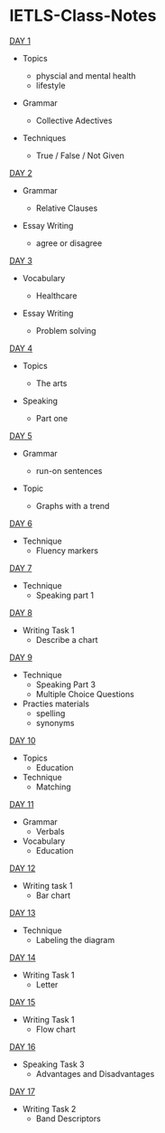 # IETLS-Class-Notes

[DAY 1](https://github.com/lightencc/IETLS-Class-Notes/blob/master/0831%20DAY%201.md)

* Topics
  * physcial and mental health
  * lifestyle

* Grammar
  * Collective Adectives

* Techniques
  * True / False / Not Given

[DAY 2](https://github.com/lightencc/IETLS-Class-Notes/blob/master/0901%20DAY%202.md)

* Grammar
  * Relative Clauses

* Essay Writing
  * agree or disagree

[DAY 3](https://github.com/lightencc/IETLS-Class-Notes/blob/master/0902%20DAY%203.md)

* Vocabulary
  * Healthcare

* Essay Writing
  * Problem solving

[DAY 4](https://github.com/lightencc/IETLS-Class-Notes/blob/master/0903%20DAY%204.md)

* Topics
  * The arts

* Speaking
  * Part one

[DAY 5](https://github.com/lightencc/IETLS-Class-Notes/blob/master/0904%20DAY%205.md)

* Grammar
  * run-on sentences

* Topic 
  * Graphs with a trend
  
[DAY 6](https://github.com/lightencc/IETLS-Class-Notes/blob/master/0908%20DAY%206.md)

* Technique
  * Fluency markers

[DAY 7](https://github.com/lightencc/IETLS-Class-Notes/blob/master/0909%20DAY%207.md)

* Technique 
  * Speaking part 1
 
[DAY 8](https://github.com/lightencc/IETLS-Class-Notes/blob/master/0910%20DAY%208.md)

* Writing Task 1
  * Describe a chart
 
[DAY 9](https://github.com/lightencc/IETLS-Class-Notes/blob/master/0911%20DAY%209.md)

* Technique
  * Speaking Part 3
  * Multiple Choice Questions
* Practies materials
  * spelling
  * synonyms
  
[DAY 10](https://github.com/lightencc/IETLS-Class-Notes/blob/master/0914%20DAY%2010.md)

* Topics
  * Education
* Technique
  * Matching
  
[DAY 11](https://github.com/lightencc/IETLS-Class-Notes/blob/master/0915%20DAY%2011.md)

* Grammar 
  * Verbals
* Vocabulary
  * Education
  
[DAY 12](https://github.com/lightencc/IETLS-Class-Notes/blob/master/0916%20DAY%2012.md)

* Writing task 1
  * Bar chart
  
[DAY 13](https://github.com/lightencc/IETLS-Class-Notes/blob/master/0917%20DAY%2013.md)

* Technique
  * Labeling the diagram
  
[DAY 14](https://github.com/lightencc/IETLS-Class-Notes/blob/master/0918%20DAY%2014.md)

* Writing Task 1 
  * Letter

[DAY 15](https://github.com/lightencc/IETLS-Class-Notes/blob/master/0921%20DAY%2015.md)

* Writing Task 1 
  * Flow chart
  
[DAY 16](https://github.com/lightencc/IETLS-Class-Notes/blob/master/0922%20DAY%2016.md)

* Speaking Task 3
  * Advantages and Disadvantages

[DAY 17](https://github.com/lightencc/IETLS-Class-Notes/blob/master/0923%20DAY%2017.md)

* Writing Task 2
  * Band Descriptors
